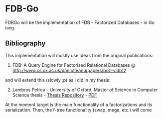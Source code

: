 # FDB-Go

FDBGo will be the implementation of FDB - Factorized Databases - in Go lang

## Bibliography

This implementation will mostly use ideas from the original publications:

1) FDB: A Query Engine for Factorised Relational Databases @ http://www.cs.ox.ac.uk/dan.olteanu/papers/boz-vldb12

and will extend this (slowly ;p) as I did in my thesis:

2) Lambros Petrou - University of Oxford, Master of Science in Computer Science thesis - [Thesis Repository](https://github.com/lambrospetrou/oxford-msc) - [PDF](https://github.com/lambrospetrou/oxford-msc/blob/master/word/latex-word.pdf)

At the moment target is the main functionality of a factorizations and its serialization. Then, the f-tree functionality (swap, mege, etc.) will come

